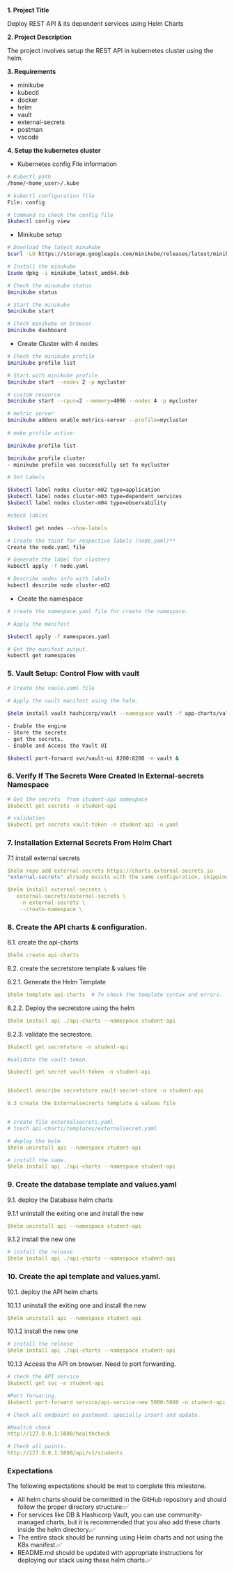 **1. Project Title**

Deploy REST API & its dependent services using Helm Charts

**2. Project Description**

The project involves setup the REST API in kubernetes cluster using the helm.


**3. Requirements**

- minikube
- kubectl
- docker
- helm
- vault
- external-secrets
- postman
- vscode

**4. Setup the kubernetes cluster**

- Kubernetes config File information

```bash
# Kubectl path
/home/<home_user>/.kube

# kubectl configuration file
File: config

# Command to check the config file
$kubectl config view
```

- Minikube setup

```bash
# Download the latest minukube
$curl -LO https://storage.googleapis.com/minikube/releases/latest/minikube_latest_amd64.deb

# Install the minukube
$sudo dpkg -i minikube_latest_amd64.deb

# Check the minukube status
$minikube status

# Start the minikube
$minikube start

# Check minikube on browser
$minikube dashboard
```

- Create Cluster with 4 nodes

```bash
# Check the minikube profile
$minikube profile list 

# Start with minikube profile
$minikube start --nodes 2 -p mycluster

# custom resource 
$minikube start --cpus=2 --memory=4096 --nodes 4 -p mycluster

# metric server
$minikube addons enable metrics-server --profile=mycluster
 
# make profile active: 

$minikube profile list

$minikube profile cluster
- minikube profile was successfully set to mycluster

# Set Labels

$kubectl label nodes cluster-m02 type=application
$kubectl label nodes cluster-m03 type=dependent_services
$kubectl label nodes cluster-m04 type=observability

#check lables

$kubectl get nodes --show-labels

# Create the taint for respective labels (node.yaml)**
Create the node.yaml file

# Generate the label for clusters
kubectl apply -f node.yaml

# Describe nodes info with labels
kubectl describe node cluster-m02

```

- Create the namespace

```bash
# create the namespace.yaml file for create the namespace.

# Apply the manifest

$kubectl apply -f namespaces.yaml

# Get the manifest output.
kubectl get namespaces

```

### 5. Vault Setup: Control Flow with vault

```bash
# Create the vaule.yaml file
   
# Apply the vault manifest using the helm.

$helm install vault hashicorp/vault --namespace vault -f app-charts/values.yaml

- Enable the engine 
- Store the secrets
- get the secrets.
- Enable and Access the Vault UI
```

```bash
$kubectl port-forward svc/vault-ui 8200:8200 -n vault &
```


### 6. Verify If The Secrets Were Created In External-secrets Namespace

```yaml
# Get the secrets  from student-api namespace
$kubectl get secrets -n student-api

# validation 
$kubectl get secrets vault-token -n student-api -o yaml
```

### 7. Installation External Secrets From Helm Chart

7.1 install external secrets

```yaml
$helm repo add external-secrets https://charts.external-secrets.io
"external-secrets" already exists with the same configuration, skipping

$helm install external-secrets \
   external-secrets/external-secrets \
    -n external-secrets \
    --create-namespace \

```

### 8. Create the API charts & configuration.

8.1. create the api-charts

```yaml
$helm create api-charts
```

8.2. create the secretstore template & values file

8.2.1. Generate the Helm Template

```yaml
$helm template api-charts  # To check the template syntax and errors.   
```

8.2.2. Deploy  the secretstore using the helm

```yaml
$helm install api ./api-charts --namespace student-api
```

8.2.3. validate the secrestore.

```yaml
$kubectl get secretstore -n student-api

#validate the vault-token.

$kubectl get secret vault-token -n student-api 


$kubectl describe secretstore vault-secret-store -n student-api

8.3 create the Externalsecrerts template & values file


# create file externalsecrets.yaml
# touch api-charts/templates/externalsecret.yaml

# deploy the helm 
$helm uninstall api --namespace student-api

# install the same.
$helm install api ./api-charts --namespace student-api
```



### 9. Create the database template and values.yaml

9.1. deploy the Database  helm charts

9.1.1 uninstall the exiting one and install the new

```yaml
$helm uninstall api --namespace student-api

```
9.1.2  install the new one

```yaml
# install the release 
$helm install api ./api-charts --namespace student-api
```


### 10. Create the api template and values.yaml.

10.1. deploy the API  helm charts

10.1.1 uninstall the exiting one and install the new

```yaml
$helm uninstall api --namespace student-api

```
10.1.2  install the new one

```yaml
# install the release 
$helm install api ./api-charts --namespace student-api
```

10.1.3 Access the API on browser.  Need to port forwarding. 

```yaml
# check the API service
$kubectl get svc -n student-api

#Port forwaring.
$kubectl port-forward service/api-service-new 5000:5000 -n student-api  &

# Check all endpoint on postmand. specially insert and update.

#Healtch check
http://127.0.0.1:5000/healthcheck

# Check all points.
http://127.0.0.1:5000/api/v1/students

```
### Expectations

The following expectations should be met to complete this milestone.
 - All helm charts should be committed in the GitHub repository and should follow the proper directory structure:✅
 - For services like DB & Hashicorp Vault, you can use community-managed charts, but it is recommended that you also add these charts inside the helm directory.✅
 - The entire stack should be running using Helm charts and not using the K8s manifest.✅
 - README.md should be updated with appropriate instructions for deploying our stack using these helm charts.✅